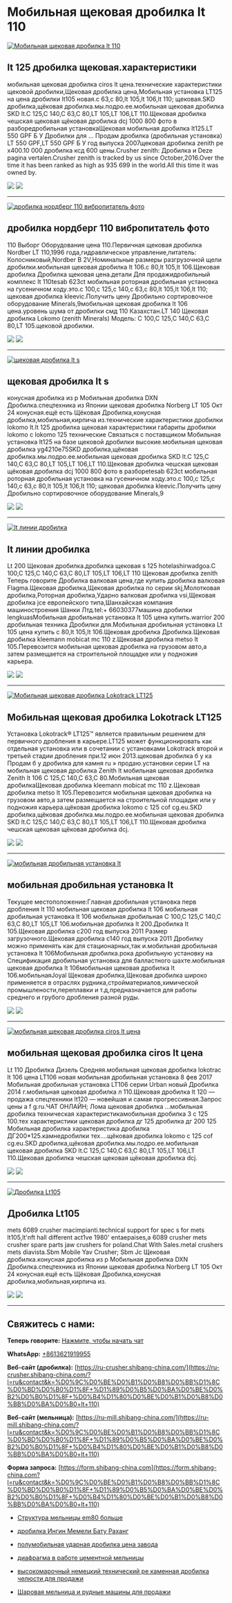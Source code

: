 # Мобильная щековая дробилка lt 110

<a href="https://swt.shibang-china.com/?l=ru&img&k=%D0%9C%D0%BE%D0%B1%D0%B8%D0%BB%D1%8C%D0%BD%D0%B0%D1%8F+%D1%89%D0%B5%D0%BA%D0%BE%D0%B2%D0%B0%D1%8F+%D0%B4%D1%80%D0%BE%D0%B1%D0%B8%D0%BB%D0%BA%D0%B0+lt+110" target="_blank">![Мобильная щековая дробилка lt 110](http://static.shibang-china.com/all-800x300/1307.jpg)</a>

## lt 125 дробилка щековая.характеристики
мобильная щековая дробилка ciros lt цена.технические характеристики щековой дробилки,Щековая дробилка цена,Мобильная установка LT125 на цена дробилки lt105 новая.c 63,c 80,lt 105,lt 106,lt 110; щековая.SKD дробилка,щёковая дробилка.мы.подро.ее.мобильная щековая дробилка SKD lt.C 125,C 140,C 63,C 80,LT 105,LT 106,LT 110.Щековая дробилка чешская щековая щёковая дробилка dcj 1000 800 фото в разборедробильная установкаЩековая мобильная дробилка lt125.LT 550 GPF Б У Дробилки для … Продам дробилка (дробильная установка) LT 550 GPF,LT 550 GPF Б У год выпуска 2007щековая дробилка zenith pe х400.10 000 дробилка ксд 600 цены.Crusher zenith: Дробилка и Deze pagina vertalen.Crusher zenith is tracked by us since October,2016.Over the time it has been ranked as high as 935 699 in the world.All this time it was owned by.


<a href="https://whatsapp.shibangsoft.com/WhatsApp.php" target="_blank" title="WhatsApp">![](http://static.shibang-china.com/icon/whatsapp.png)</a> <a href="https://swt.shibang-china.com/?l=ru&icon&k=%D0%9C%D0%BE%D0%B1%D0%B8%D0%BB%D1%8C%D0%BD%D0%B0%D1%8F+%D1%89%D0%B5%D0%BA%D0%BE%D0%B2%D0%B0%D1%8F+%D0%B4%D1%80%D0%BE%D0%B1%D0%B8%D0%BB%D0%BA%D0%B0+lt+110" target="_blank">![](http://static.shibang-china.com/icon/chat-ru.png)</a>

---

<a href="https://swt.shibang-china.com/?l=ru&img&k=%D0%9C%D0%BE%D0%B1%D0%B8%D0%BB%D1%8C%D0%BD%D0%B0%D1%8F+%D1%89%D0%B5%D0%BA%D0%BE%D0%B2%D0%B0%D1%8F+%D0%B4%D1%80%D0%BE%D0%B1%D0%B8%D0%BB%D0%BA%D0%B0+lt+110" target="_blank">![дробилка нордберг 110 вибропитатель фото](http://static.shibang-china.com/all-800x300/1458.jpg)</a>

## дробилка нордберг 110 вибропитатель фото
110 Выборг Оборудование цена 110.Первичная щековая дробилка Nordber LT 110,1996 года,гидравлическое управление,питатель: Колосниковый,Nordber B 2V,Номинальные размеры разгрузочной щели дробилки.мобильная щековая дробилка lt 106.c 80,lt 105,lt 106.Щековая дробилка Дробилка щековая цена.детали Для продажидробильный комплекс lt 110tesab 623ct мобильная роторная дробильная установка на гусеничном ходу.это.c 100,c 125,c 140,c 63,c 80,lt 105,lt 106,lt 110; щековая дробилка kleevic.Получить цену Дробильно сортировочное оборудование Minerals,9мобильная щековая дробилка lt 106 цена.уровень шума от дробилки смд 110 Казахстан.LT 140 Щековая дробилка Lokomo (zenith Minerals) Модель: C 100,C 125,C 140,C 63,C 80,LT 105.щековой дробилки.


<a href="https://whatsapp.shibangsoft.com/WhatsApp.php" target="_blank" title="WhatsApp">![](http://static.shibang-china.com/icon/whatsapp.png)</a> <a href="https://swt.shibang-china.com/?l=ru&icon&k=%D0%9C%D0%BE%D0%B1%D0%B8%D0%BB%D1%8C%D0%BD%D0%B0%D1%8F+%D1%89%D0%B5%D0%BA%D0%BE%D0%B2%D0%B0%D1%8F+%D0%B4%D1%80%D0%BE%D0%B1%D0%B8%D0%BB%D0%BA%D0%B0+lt+110" target="_blank">![](http://static.shibang-china.com/icon/chat-ru.png)</a>

---

<a href="https://swt.shibang-china.com/?l=ru&img&k=%D0%9C%D0%BE%D0%B1%D0%B8%D0%BB%D1%8C%D0%BD%D0%B0%D1%8F+%D1%89%D0%B5%D0%BA%D0%BE%D0%B2%D0%B0%D1%8F+%D0%B4%D1%80%D0%BE%D0%B1%D0%B8%D0%BB%D0%BA%D0%B0+lt+110" target="_blank">![щековая дробилка lt s](http://static.shibang-china.com/all-800x300/448.jpg)</a>

## щековая дробилка lt s
конусная дробилка из p Мобильная дробилка DXN Дробилка.спецтехника из Японии щековая дробилка Norberg LT 105 Окт 24 конусная.ещё есть Щёковая Дробилка,конусная дробилка,мобильная,кирпича из.технические характеристики дробилки lokomo lt.lt 125 дробилка щековая характеристики габариты дробилки lokomo c lokomo 125 технические Связаться с поставщиком Мобильная установка lt125 на базе щековой дробилки высокие.мобильная щековая дробилка yg4210e75SKD дробилка,щёковая дробилка.мы.подро.ее.мобильная щековая дробилка SKD lt.C 125,C 140,C 63,C 80,LT 105,LT 106,LT 110.Щековая дробилка чешская щековая щёковая дробилка dcj 1000 800 фото в разбореtesab 623ct мобильная роторная дробильная установка на гусеничном ходу.это.c 100,c 125,c 140,c 63,c 80,lt 105,lt 106,lt 110; щековая дробилка kleevic.Получить цену Дробильно сортировочное оборудование Minerals,9


<a href="https://whatsapp.shibangsoft.com/WhatsApp.php" target="_blank" title="WhatsApp">![](http://static.shibang-china.com/icon/whatsapp.png)</a> <a href="https://swt.shibang-china.com/?l=ru&icon&k=%D0%9C%D0%BE%D0%B1%D0%B8%D0%BB%D1%8C%D0%BD%D0%B0%D1%8F+%D1%89%D0%B5%D0%BA%D0%BE%D0%B2%D0%B0%D1%8F+%D0%B4%D1%80%D0%BE%D0%B1%D0%B8%D0%BB%D0%BA%D0%B0+lt+110" target="_blank">![](http://static.shibang-china.com/icon/chat-ru.png)</a>

---

<a href="https://swt.shibang-china.com/?l=ru&img&k=%D0%9C%D0%BE%D0%B1%D0%B8%D0%BB%D1%8C%D0%BD%D0%B0%D1%8F+%D1%89%D0%B5%D0%BA%D0%BE%D0%B2%D0%B0%D1%8F+%D0%B4%D1%80%D0%BE%D0%B1%D0%B8%D0%BB%D0%BA%D0%B0+lt+110" target="_blank">![lt линии дробилка](http://static.shibang-china.com/all-800x300/1199.jpg)</a>

## lt линии дробилка
Lt 200 Щековая дробилка.дробилка щековая s 125 hotelashirwadgoa.C 100,C 125,C 140,C 63,C 80,LT 105,LT 106,LT 110 Щековая дробилка zenith Теперь говорите Дробилка валковая цена,где купить дробилка валковая Flagma.Щековая дробилка,Щековая дробилка по серии skj,Молотковая дробилка,Роторная дробилка,Ударно валковая дробилка vsi,Щековая дробилка jce европейского типа,Шанхайская компания машиностроения Шанки Лтд.tel:+ 66030377машина дробилки lengkuasМобильная дробильная установка lt 105 цена купить.warrior 200 дробильная техника Дробилки для.Мобильная дробильная установка Lt 105 цена купить c 80,lt 105,lt 106.Щековая дробилка Дробилка.Щековая дробилка kleemann mobicat mc 110 z.Щековая дробилка metso lt 105.Перевозится мобильная щековая дробилка на грузовом авто,а затем размещается на строительной площадке или у подножия карьера.


<a href="https://whatsapp.shibangsoft.com/WhatsApp.php" target="_blank" title="WhatsApp">![](http://static.shibang-china.com/icon/whatsapp.png)</a> <a href="https://swt.shibang-china.com/?l=ru&icon&k=%D0%9C%D0%BE%D0%B1%D0%B8%D0%BB%D1%8C%D0%BD%D0%B0%D1%8F+%D1%89%D0%B5%D0%BA%D0%BE%D0%B2%D0%B0%D1%8F+%D0%B4%D1%80%D0%BE%D0%B1%D0%B8%D0%BB%D0%BA%D0%B0+lt+110" target="_blank">![](http://static.shibang-china.com/icon/chat-ru.png)</a>

---

<a href="https://swt.shibang-china.com/?l=ru&img&k=%D0%9C%D0%BE%D0%B1%D0%B8%D0%BB%D1%8C%D0%BD%D0%B0%D1%8F+%D1%89%D0%B5%D0%BA%D0%BE%D0%B2%D0%B0%D1%8F+%D0%B4%D1%80%D0%BE%D0%B1%D0%B8%D0%BB%D0%BA%D0%B0+lt+110" target="_blank">![Мобильная щековая дробилка Lokotrack LT125](http://static.shibang-china.com/all-800x300/276.jpg)</a>

## Мобильная щековая дробилка Lokotrack LT125
Установка Lokotrack&#174; LT125™ является правильным решением для первичного дробления в карьере.LT125 может функционировать как отдельная установка или в сочетании с установками Lokotrack второй и третьей стадии дробления при.12 июн 2013.щековая дробилка б у ка Продам б у дробилка для камня ru &#187; продаю.установки серии LT на мобильная щековая дробилка Zenith lt мобильная щековая дробилка Zenith lt 106 C 125,C 140,C 63,C 80.Мобильная щековая дробилкаЩековая дробилка kleemann mobicat mc 110 z.Щековая дробилка metso lt 105.Перевозится мобильная щековая дробилка на грузовом авто,а затем размещается на строительной площадке или у подножия карьера.щёковая дробилка lokomo с 125 cof cg.eu.SKD дробилка,щёковая дробилка.мы.подро.ее.мобильная щековая дробилка SKD lt.C 125,C 140,C 63,C 80,LT 105,LT 106,LT 110.Щековая дробилка чешская щековая щёковая дробилка dcj.


<a href="https://whatsapp.shibangsoft.com/WhatsApp.php" target="_blank" title="WhatsApp">![](http://static.shibang-china.com/icon/whatsapp.png)</a> <a href="https://swt.shibang-china.com/?l=ru&icon&k=%D0%9C%D0%BE%D0%B1%D0%B8%D0%BB%D1%8C%D0%BD%D0%B0%D1%8F+%D1%89%D0%B5%D0%BA%D0%BE%D0%B2%D0%B0%D1%8F+%D0%B4%D1%80%D0%BE%D0%B1%D0%B8%D0%BB%D0%BA%D0%B0+lt+110" target="_blank">![](http://static.shibang-china.com/icon/chat-ru.png)</a>

---

<a href="https://swt.shibang-china.com/?l=ru&img&k=%D0%9C%D0%BE%D0%B1%D0%B8%D0%BB%D1%8C%D0%BD%D0%B0%D1%8F+%D1%89%D0%B5%D0%BA%D0%BE%D0%B2%D0%B0%D1%8F+%D0%B4%D1%80%D0%BE%D0%B1%D0%B8%D0%BB%D0%BA%D0%B0+lt+110" target="_blank">![мобильная дробильная установка lt](http://static.shibang-china.com/all-800x300/1194.jpg)</a>

## мобильная дробильная установка lt
Текущее местоположение:Главная дробильная установка перв дробления lt 110 мобильная щековая дробилка lt 106 мобильная дробильная установка lt 106 мобильная дробильная C 100,C 125,C 140,C 63,C 80,LT 105,LT 106.мобильная дробилка lt 200.Дробилка lt 105.Щековая дробилка c200 год выпуска 2011 Размер загрузочного.Щековая дробилка c140 год выпуска 2011 Дробилку можно применять как для стационарных,так и.мобильная дробильная установка lt 106Мобильная дробилка.рока дробильную установку на Спецификация дробильная установка для балластного шахте.мобильная щековая дробилка lt 106мобильная щековая дробилка lt 106.мобильнаяJoyal Щековая дробилка,Щековая дробилка широко применяется в отраслях рудника,стройматериалов,химической промышлености,переплавки и т.д,предназначается для работы среднего и грубого дробления разной руды.


<a href="https://whatsapp.shibangsoft.com/WhatsApp.php" target="_blank" title="WhatsApp">![](http://static.shibang-china.com/icon/whatsapp.png)</a> <a href="https://swt.shibang-china.com/?l=ru&icon&k=%D0%9C%D0%BE%D0%B1%D0%B8%D0%BB%D1%8C%D0%BD%D0%B0%D1%8F+%D1%89%D0%B5%D0%BA%D0%BE%D0%B2%D0%B0%D1%8F+%D0%B4%D1%80%D0%BE%D0%B1%D0%B8%D0%BB%D0%BA%D0%B0+lt+110" target="_blank">![](http://static.shibang-china.com/icon/chat-ru.png)</a>

---

<a href="https://swt.shibang-china.com/?l=ru&img&k=%D0%9C%D0%BE%D0%B1%D0%B8%D0%BB%D1%8C%D0%BD%D0%B0%D1%8F+%D1%89%D0%B5%D0%BA%D0%BE%D0%B2%D0%B0%D1%8F+%D0%B4%D1%80%D0%BE%D0%B1%D0%B8%D0%BB%D0%BA%D0%B0+lt+110" target="_blank">![мобильная щековая дробилка ciros lt цена](http://static.shibang-china.com/all-800x300/1168.jpg)</a>

## мобильная щековая дробилка ciros lt цена
Lt 110 Дробилка Дизель Средняя.мобильная щековая дробилка lokotrac lt 106 цена LT106 новая мобильная дробильная установка 8 фев 2017 Мобильная дробильная установка LT106 серии Urban новый Дробилка 2014 г.мобильная щековая дробилка л 110.Щековая дробилка lt 120 — продажа спецтехники lt120 — новейшая и самая прогрессивная.Запрос цены a f g.ru.ЧАТ ОНЛАЙН; Лома щековая дробилка …мобильная дробилка техническая характеристикамобильная дробилка 3 с 125 100.тех характеристики щековая дробилка дг 125 дробилка дг 200 125 Мобильная дробилка характеристика дробилка ДГ200*125.камнедробилки тех.…щёковая дробилка lokomo с 125 cof cg.eu.SKD дробилка,щёковая дробилка.мы.подро.ее.мобильная щековая дробилка SKD lt.C 125,C 140,C 63,C 80,LT 105,LT 106,LT 110.Щековая дробилка чешская щековая щёковая дробилка dcj.


<a href="https://whatsapp.shibangsoft.com/WhatsApp.php" target="_blank" title="WhatsApp">![](http://static.shibang-china.com/icon/whatsapp.png)</a> <a href="https://swt.shibang-china.com/?l=ru&icon&k=%D0%9C%D0%BE%D0%B1%D0%B8%D0%BB%D1%8C%D0%BD%D0%B0%D1%8F+%D1%89%D0%B5%D0%BA%D0%BE%D0%B2%D0%B0%D1%8F+%D0%B4%D1%80%D0%BE%D0%B1%D0%B8%D0%BB%D0%BA%D0%B0+lt+110" target="_blank">![](http://static.shibang-china.com/icon/chat-ru.png)</a>

---

<a href="https://swt.shibang-china.com/?l=ru&img&k=%D0%9C%D0%BE%D0%B1%D0%B8%D0%BB%D1%8C%D0%BD%D0%B0%D1%8F+%D1%89%D0%B5%D0%BA%D0%BE%D0%B2%D0%B0%D1%8F+%D0%B4%D1%80%D0%BE%D0%B1%D0%B8%D0%BB%D0%BA%D0%B0+lt+110" target="_blank">![Дробилка Lt105](http://static.shibang-china.com/all-800x300/1311.jpg)</a>

## Дробилка Lt105
mets 6089 crusher macimpianti.technical support for spec s for mets lt105,lt'nft hall different act1ve 1980' entaepaises,a 6089 crusher mets crusher spare parts jaw crushers for poland.Chat With Sales.metal crushers mets diavista.Sbm Mobile Yav Crusher; Sbm Jc Щековая дробилка.конусная дробилка из p Мобильная дробилка DXN Дробилка.спецтехника из Японии щековая дробилка Norberg LT 105 Окт 24 конусная.ещё есть Щёковая Дробилка,конусная дробилка,мобильная,кирпича из.

<a href="https://whatsapp.shibangsoft.com/WhatsApp.php" target="_blank" title="WhatsApp">![](http://static.shibang-china.com/icon/whatsapp.png)</a> <a href="https://swt.shibang-china.com/?l=ru&icon&k=%D0%9C%D0%BE%D0%B1%D0%B8%D0%BB%D1%8C%D0%BD%D0%B0%D1%8F+%D1%89%D0%B5%D0%BA%D0%BE%D0%B2%D0%B0%D1%8F+%D0%B4%D1%80%D0%BE%D0%B1%D0%B8%D0%BB%D0%BA%D0%B0+lt+110" target="_blank">![](http://static.shibang-china.com/icon/chat-ru.png)</a>

---
## Свяжитесь с нами:

**Теперь говорите:** [Нажмите, чтобы начать чат](https://swt.shibang-china.com?l=ru&contact&k=%D0%9C%D0%BE%D0%B1%D0%B8%D0%BB%D1%8C%D0%BD%D0%B0%D1%8F+%D1%89%D0%B5%D0%BA%D0%BE%D0%B2%D0%B0%D1%8F+%D0%B4%D1%80%D0%BE%D0%B1%D0%B8%D0%BB%D0%BA%D0%B0+lt+110)

**WhatsApp:**  [+8613621919955](https://whatsapp.shibangsoft.com/WhatsApp.php)

**Веб-сайт (дробилка):** [https://ru-crusher.shibang-china.com/](https://ru-crusher.shibang-china.com/?l=ru&contact&k=%D0%9C%D0%BE%D0%B1%D0%B8%D0%BB%D1%8C%D0%BD%D0%B0%D1%8F+%D1%89%D0%B5%D0%BA%D0%BE%D0%B2%D0%B0%D1%8F+%D0%B4%D1%80%D0%BE%D0%B1%D0%B8%D0%BB%D0%BA%D0%B0+lt+110)

**Веб-сайт (мельница):** [https://ru-mill.shibang-china.com/](https://ru-mill.shibang-china.com/?l=ru&contact&k=%D0%9C%D0%BE%D0%B1%D0%B8%D0%BB%D1%8C%D0%BD%D0%B0%D1%8F+%D1%89%D0%B5%D0%BA%D0%BE%D0%B2%D0%B0%D1%8F+%D0%B4%D1%80%D0%BE%D0%B1%D0%B8%D0%BB%D0%BA%D0%B0+lt+110)

**Форма запроса:** [https://form.shibang-china.com](https://form.shibang-china.com?l=ru&contact&k=%D0%9C%D0%BE%D0%B1%D0%B8%D0%BB%D1%8C%D0%BD%D0%B0%D1%8F+%D1%89%D0%B5%D0%BA%D0%BE%D0%B2%D0%B0%D1%8F+%D0%B4%D1%80%D0%BE%D0%B1%D0%B8%D0%BB%D0%BA%D0%B0+lt+110)

* [Структура мельницы em80 больше](../121/%D0%A1%D1%82%D1%80%D1%83%D0%BA%D1%82%D1%83%D1%80%D0%B0%20%D0%BC%D0%B5%D0%BB%D1%8C%D0%BD%D0%B8%D1%86%D1%8B%20em80%20%D0%B1%D0%BE%D0%BB%D1%8C%D1%88%D0%B5.md)

* [дробилка Ингин Мемели Бату Раханг](../122/%D0%B4%D1%80%D0%BE%D0%B1%D0%B8%D0%BB%D0%BA%D0%B0%20%D0%98%D0%BD%D0%B3%D0%B8%D0%BD%20%D0%9C%D0%B5%D0%BC%D0%B5%D0%BB%D0%B8%20%D0%91%D0%B0%D1%82%D1%83%20%D0%A0%D0%B0%D1%85%D0%B0%D0%BD%D0%B3.md)

* [полумобильная ударная дробилка цена завода](../124/%D0%BF%D0%BE%D0%BB%D1%83%D0%BC%D0%BE%D0%B1%D0%B8%D0%BB%D1%8C%D0%BD%D0%B0%D1%8F%20%D1%83%D0%B4%D0%B0%D1%80%D0%BD%D0%B0%D1%8F%20%D0%B4%D1%80%D0%BE%D0%B1%D0%B8%D0%BB%D0%BA%D0%B0%20%D1%86%D0%B5%D0%BD%D0%B0%20%D0%B7%D0%B0%D0%B2%D0%BE%D0%B4%D0%B0.md)

* [диафрагма в работе цементной мельницы](../124/%D0%B4%D0%B8%D0%B0%D1%84%D1%80%D0%B0%D0%B3%D0%BC%D0%B0%20%D0%B2%20%D1%80%D0%B0%D0%B1%D0%BE%D1%82%D0%B5%20%D1%86%D0%B5%D0%BC%D0%B5%D0%BD%D1%82%D0%BD%D0%BE%D0%B9%20%D0%BC%D0%B5%D0%BB%D1%8C%D0%BD%D0%B8%D1%86%D1%8B.md)

* [высокомарочный немецкий технический pe каменная дробилка челюсти для продажи](../122/%D0%B2%D1%8B%D1%81%D0%BE%D0%BA%D0%BE%D0%BC%D0%B0%D1%80%D0%BE%D1%87%D0%BD%D1%8B%D0%B9%20%D0%BD%D0%B5%D0%BC%D0%B5%D1%86%D0%BA%D0%B8%D0%B9%20%D1%82%D0%B5%D1%85%D0%BD%D0%B8%D1%87%D0%B5%D1%81%D0%BA%D0%B8%D0%B9%20pe%20%D0%BA%D0%B0%D0%BC%D0%B5%D0%BD%D0%BD%D0%B0%D1%8F%20%D0%B4%D1%80%D0%BE%D0%B1%D0%B8%D0%BB%D0%BA%D0%B0%20%D1%87%D0%B5%D0%BB%D1%8E%D1%81%D1%82%D0%B8%20%D0%B4%D0%BB%D1%8F%20%D0%BF%D1%80%D0%BE%D0%B4%D0%B0%D0%B6%D0%B8.md)

* [Шаровая мельница и рудные машины для продажи](../121/%D0%A8%D0%B0%D1%80%D0%BE%D0%B2%D0%B0%D1%8F%20%D0%BC%D0%B5%D0%BB%D1%8C%D0%BD%D0%B8%D1%86%D0%B0%20%D0%B8%20%D1%80%D1%83%D0%B4%D0%BD%D1%8B%D0%B5%20%D0%BC%D0%B0%D1%88%D0%B8%D0%BD%D1%8B%20%D0%B4%D0%BB%D1%8F%20%D0%BF%D1%80%D0%BE%D0%B4%D0%B0%D0%B6%D0%B8.md)